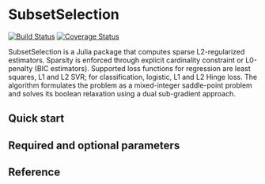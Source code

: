 # SubsetSelection

[![Build Status](https://travis-ci.org/jeanpauphilet/SubsetSelection.jl.svg?branch=master)](https://travis-ci.org/jeanpauphilet/SubsetSelection.jl)
[![Coverage Status](https://coveralls.io/repos/jeanpauphilet/SubsetSelection.jl/badge.svg?branch=master)](https://coveralls.io/r/jeanpauphilet/SubsetSelection.jl?branch=master)

SubsetSelection is a Julia package that computes sparse L2-regularized estimators. Sparsity is enforced through explicit cardinality constraint or L0-penalty (BIC estimators). Supported loss functions for regression are least squares, L1 and L2 SVR; for classification, logistic, L1 and L2 Hinge loss. The algorithm formulates the problem as a mixed-integer saddle-point problem and solves its boolean relaxation using a dual sub-gradient approach.

## Quick start

<!-- To fit a basic model:

```julia
julia> using SubsetSelection

julia> y = collect(1:100) + randn(100)*10;

julia> X = [1:100 (1:100)+randn(100)*5 (1:100)+randn(100)*10 (1:100)+randn(100)*20];

julia> path = glmnet(X, y)
Least Squares GLMNet Solution Path (55 solutions for 4 predictors in 163 passes):
55x3 DataFrame:
         df  pct_dev        λ
[1,]      0      0.0  27.1988
[2,]      1 0.154843  24.7825
[3,]      1 0.283396  22.5809
  :
[53,]     2 0.911956 0.215546
[54,]     2 0.911966 0.196397
[55,]     2 0.911974  0.17895
```

`path` represents the Lasso or ElasticNet fits for varying values of λ. The value of the intercept for each λ value are in `path.a0`. The coefficients for each fit are stored in compressed form in `path.betas`.

```julia
julia> path.betas
4x55 CompressedPredictorMatrix:
 0.0  0.083706  0.159976  0.22947  …  0.929157    0.929315  
 0.0  0.0       0.0       0.0         0.00655753  0.00700862
 0.0  0.0       0.0       0.0         0.0         0.0       
 0.0  0.0       0.0       0.0         0.0         0.0
```

This CompressedPredictorMatrix can be indexed as any other AbstractMatrix, or converted to a Matrix using `convert(Matrix, path.betas)`.

To predict the output for each model along the path for a given set of predictors, use `predict`:

```julia
julia> predict(path, [22 22+randn()*5 22+randn()*10 22+randn()*20])
1x55 Array{Float64,2}:
 51.7098  49.3242  47.1505  45.1699  …  25.1036  25.0878  25.0736
```

To find the best value of λ by cross-validation, use `glmnetcv`:

```julia
julia> cv = glmnetcv(X, y)
Least Squares GLMNet Cross Validation
55 models for 4 predictors in 10 folds
Best λ 0.343 (mean loss 76.946, std 12.546)

julia> indmin(cv.meanloss)
48

julia> cv.path.betas[:, 48]
4-element Array{Float64,1}:
 0.926911  
 0.00366805
 0.0       
 0.0
``` -->

## Required and optional parameters

<!-- `glmnet` has two required parameters: the m x n predictor matrix `X` and the dependent variable `y`. It additionally accepts an optional third argument, `family`, which can be used to specify a generalized linear model. Currently, only `Normal()` (least squares, default), `Binomial()` (logistic), and `Poisson()` are supported, although the glmnet Fortran code also implements a Cox model. For logistic models, `y` is a m x 2 matrix, where the first column is the count of negative responses for each row in `X` and the second column is the count of positive responses. For all other models, `y` is a vector.

`glmnet` also accepts many optional parameters, described below:

 - `weights`: A vector of weights for each sample of the same size as `y`.
 - `alpha`: The tradeoff between lasso and ridge regression. This defaults to `1.0`, which specifies a lasso model.
 - `penalty_factor`: A vector of length n of penalties for each predictor in `X`. This defaults to all ones, which weights each predictor equally. To specify that a predictor should be unpenalized, set the corresponding entry to zero.
 - `constraints`: An n x 2 matrix specifying lower bounds (first column) and upper bounds (second column) on each predictor. By default, this is `[-Inf Inf]` for each predictor in `X`.
 - `dfmax`: The maximum number of predictors in the largest model.
 - `pmax`: The maximum number of predictors in any model.
 - `nlambda`: The number of values of λ along the path to consider.
 - `lambda_min_ratio`: The smallest λ value to consider, as a ratio of the value of λ that gives the null model (i.e., the model with only an intercept). If the number of observations exceeds the number of variables, this defaults to `0.0001`, otherwise `0.01`.
 - `lambda`: The λ values to consider. By default, this is determined from `nlambda` and `lambda_min_ratio`.
 - `tol`: Convergence criterion. Defaults to `1e-7`.
 - `standardize`: Whether to standardize predictors so that they are in the same units. Defaults to `true`. Beta values are always presented on the original scale.
 - `intercept`: Whether to fit an intercept term. The intercept is always unpenalized. Defaults to `true`.
 - `maxit`: The maximum number of iterations of the cyclic coordinate descent algorithm. If convergence is not achieved, a warning is returned. -->


## Reference

 <!-- - [Lasso.jl](https://github.com/simonster/Lasso.jl), a pure Julia implementation of the glmnet coordinate descent algorithm that often achieves better performance.
 - [LARS.jl](https://github.com/simonster/LARS.jl), an implementation
   of least angle regression for fitting entire linear (but not
   generalized linear) Lasso and Elastic Net coordinate paths. -->
